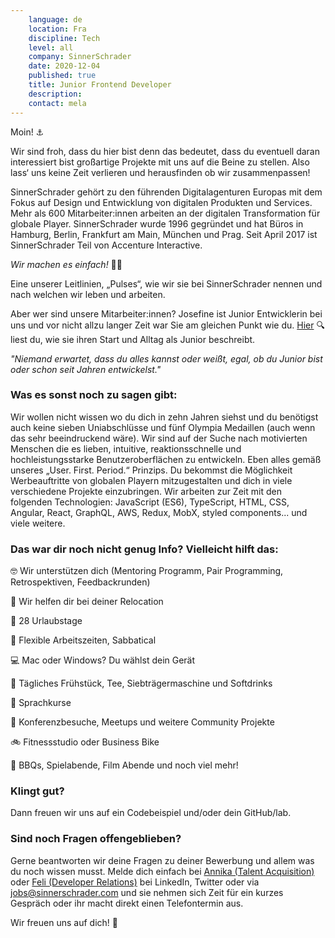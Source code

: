 ```yaml
---
    language: de
    location: Fra
    discipline: Tech
    level: all
    company: SinnerSchrader
    date: 2020-12-04
    published: true
    title: Junior Frontend Developer
    description:
    contact: mela
---
```

Moin! ⚓️

Wir sind froh, dass du hier bist denn das bedeutet, dass du eventuell daran interessiert bist großartige Projekte mit uns auf die Beine zu stellen. Also lass‘ uns keine Zeit verlieren und herausfinden ob wir zusammenpassen!

SinnerSchrader gehört zu den führenden Digitalagenturen Europas mit dem Fokus auf Design und Entwicklung von digitalen Produkten und Services. Mehr als 600 Mitarbeiter:innen arbeiten an der digitalen Transformation für globale Player. SinnerSchrader wurde 1996 gegründet und hat Büros in Hamburg, Berlin, Frankfurt am Main, München und Prag. Seit April 2017 ist SinnerSchrader Teil von Accenture Interactive.

*Wir machen es einfach!* 🙌🏻

Eine unserer Leitlinien, „Pulses“, wie wir sie bei SinnerSchrader nennen und nach welchen wir leben und arbeiten.

Aber wer sind unsere Mitarbeiter:innen? Josefine ist Junior Entwicklerin bei uns und vor nicht allzu langer Zeit war Sie am gleichen Punkt wie du. [Hier](https://dev.to/s2engineers/the-first-step-is-always-the-hardest-first-impressions-of-a-junior-product-engineer-at-sinnerschrader-e3g) 🔍 liest du, wie sie ihren Start und Alltag als Junior beschreibt.

*"Niemand erwartet, dass du alles kannst oder weißt, egal, ob du Junior bist oder schon seit Jahren entwickelst."*

### Was es sonst noch zu sagen gibt:

Wir wollen nicht wissen wo du dich in zehn Jahren siehst und du benötigst auch keine sieben Uniabschlüsse und fünf Olympia Medaillen (auch wenn das sehr beeindruckend wäre). Wir sind auf der Suche nach motivierten Menschen die es lieben, intuitive, reaktionsschnelle und hochleistungsstarke Benutzeroberflächen zu entwickeln. Eben alles gemäß unseres „User. First. Period.“ Prinzips. Du bekommst die Möglichkeit Werbeauftritte von globalen Playern mitzugestalten und dich in viele verschiedene Projekte einzubringen.
Wir arbeiten zur Zeit mit den folgenden Technologien: JavaScript (ES6), TypeScript, HTML, CSS, Angular, React, GraphQL, AWS, Redux, MobX, styled components... und viele weitere.

### Das war dir noch nicht genug Info? Vielleicht hilft das:

🤓 Wir unterstützen dich (Mentoring Programm, Pair Programming, Retrospektiven, Feedbackrunden)

🧳 Wir helfen dir bei deiner Relocation

🌴 28 Urlaubstage

🏡 Flexible Arbeitszeiten, Sabbatical

💻 Mac oder Windows? Du wählst dein Gerät

🥐 Tägliches Frühstück, Tee, Siebträgermaschine und Softdrinks

💬 Sprachkurse

💙 Konferenzbesuche, Meetups und weitere Community Projekte

🚲 Fitnessstudio oder Business Bike

🍔 BBQs, Spielabende, Film Abende und noch viel mehr!

### Klingt gut?

Dann freuen wir uns auf ein Codebeispiel und/oder dein GitHub/lab.

### Sind noch Fragen offengeblieben?

Gerne beantworten wir deine Fragen zu deiner Bewerbung und allem was du noch wissen musst. Melde dich einfach bei [Annika (Talent Acquisition)](https://www.linkedin.com/in/annika-helmli-a52506189/) oder [Feli (Developer Relations)](https://twitter.com/kotzendekrabbe) bei LinkedIn, Twitter oder via <jobs@sinnerschrader.com> und sie nehmen sich Zeit für ein kurzes Gespräch oder ihr macht direkt einen Telefontermin aus.

Wir freuen uns auf dich! 🤗
